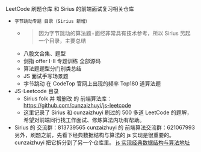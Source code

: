 LeetCode 刷题仓库 和 Sirius 的前端面试复习相关仓库

- `字节跳动专题 目录（Sirius 新增）`
  - > 因为字节跳动的算法题+面经非常具有技术参考，所以 Sirius 另起一个目录，主要总结
  - 八股文合集、题型
  - 剑指 offer I-II 专题训练 全部源码
  - 算法题题型分门别类总结
  - JS 面试手写场景题
  - 字节跳动 在 CodeTop 官网上出现的频率 Top180 道算法题
- JS-Leetcode 目录
  - Sirius folk 并 增删改 的 前端算法库：https://github.com/cunzaizhuyi/js-leetcode
  - 这里记录了 Sirius 和 cunzaizhuyi 刷过的 500 多道 LeetCode 的题解，
    希望对前端同行找工作面试、修炼算法内功有帮助。
- Sirius 的 交流群：813739565
  cunzaizhuyi 的 前端算法交流群：621067993
  另外，刷题之前，先看下经典数据结构与算法的 js 实现是很重要的。cunzaizhuyi 把它拆分到了另一个仓库里。
  [js 实现经典数据结构与算法地址](https://github.com/cunzaizhuyi/ds-algorithm)
